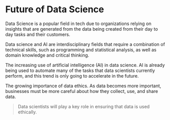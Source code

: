 # Future of Data Science
Data Science is a popular field in tech due to organizations relying on insights that are generated from the data being created from their day to day tasks and their customers.

Data science and AI are interdisciplinary fields that require a combination of technical skills, such as programming and statistical analysis, as well as domain knowledge and critical thinking.

The increasing use of artificial intelligence (AI) in data science. AI is already being used to automate many of the tasks that data scientists currently perform, and this trend is only going to accelerate in the future.

The growing importance of data ethics. As data becomes more important, businesses must be more careful about how they collect, use, and share data. 

> Data scientists will play a key role in ensuring that data is used ethically.